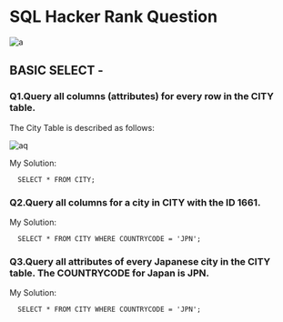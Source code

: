 # **SQL Hacker Rank Question**
![a](https://github.com/nikhildigrase17/SQL_HackerRank/assets/152486401/c84aa2f2-f935-4fbb-ad91-00d67cf14199)

## **BASIC SELECT -**

### Q1.Query all columns (attributes) for every row in the CITY table.
The City Table is described as follows:

![aq](https://github.com/nikhildigrase17/SQL_HackerRank/assets/152486401/0bed0bb0-567e-4cef-b832-270d323fa98f)


My Solution:
```
  SELECT * FROM CITY;
```
### Q2.Query all columns for a city in CITY with the ID 1661.

My Solution:
```
  SELECT * FROM CITY WHERE COUNTRYCODE = 'JPN';
```

### Q3.Query all attributes of every Japanese city in the CITY table. The COUNTRYCODE for Japan is JPN.
My Solution:
```
  SELECT * FROM CITY WHERE COUNTRYCODE = 'JPN';
```
